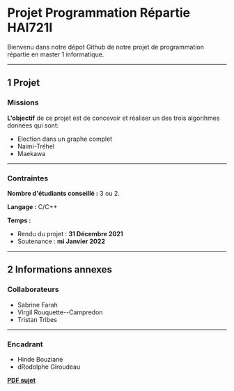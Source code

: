 # Projet Programmation Répartie HAI721I
Bienvenu dans notre dépot Github de notre projet de programmation répartie en master 1 informatique.


-----------------

## 1 Projet

### Missions
**L'objectif** de ce projet est de concevoir et réaliser un des trois algorihmes données qui sont:
* Election dans un graphe complet
* Naimi-Tréhel
* Maekawa


-----------------
### Contraintes
**Nombre d'étudiants conseillé :** 3 ou 2.

**Langage :** C/C++

**Temps :** 
 * Rendu du projet : **31 Décembre 2021**
 * Soutenance : **mi Janvier 2022**

-----------------

## 2 Informations annexes
### Collaborateurs
 * Sabrine Farah
 * Virgil Rouquette--Campredon
 * Tristan Tribes
 

-----------------

### Encadrant
* Hinde Bouziane
* dRodolphe Giroudeau

**[PDF sujet](https://github.com/virgil-rouquettecampredon/Projet_ProgrammationRepartie/blob/main/projet21-22.pdf)**
